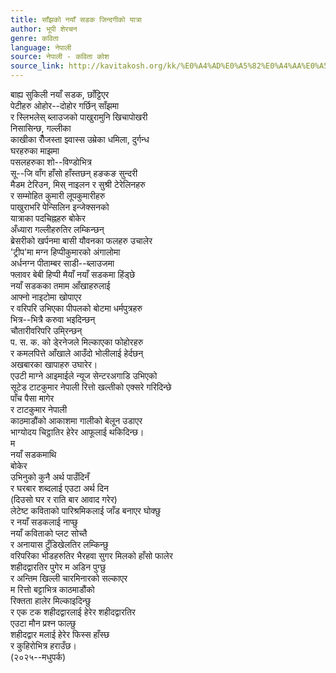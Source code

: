 ```yaml
---
title: साँझको नयाँ सडक जिन्दगीको यात्रा
author: भूपी शेरचन
genre: कविता
language: नेपाली
source: नेपाली - कविता कोश
source_link: http://kavitakosh.org/kk/%E0%A4%AD%E0%A5%82%E0%A4%AA%E0%A5%80_%E0%A4%B6%E0%A5%87%E0%A4%B0%E0%A4%9A%E0%A4%A8
---
```


बाह्य सुकिली नयाँ सडक, छाँट्टिएर  
पेटीहरु ओहोर--दोहोर गर्छिन् साँझमा  
र स्लिभलेस् ब्लाउजको पाखुरामुनि खिचापोखरी  
निसासिन्छ, गल्लीका  
काखीका रौँजस्ता झ्वास्स उम्रेका धमिला, दुर्गन्ध  
घरहरुका माझमा  
पसलहरुका शो--विण्डोभित्र  
सू--जि वाँग हाँसो हाँस्तछन् हङकङ सुन्दरी  
मैडम टेरिउन, मिस् नाइलन र सुश्री टेरेलिनहरु  
र सम्मोहित कुमारी लूपकुमारीहरु  
पाखुराभरि पेन्सिलिन इन्जेक्सनको  
यात्राका पदचिह्नहरु बोकेर  
अँध्यारा गल्लीहरुतिर लम्किन्छन्  
ब्रेसरीको खर्पनमा बासी यौवनका फलहरु उचालेर  
'ट्रीप'मा मग्न हिप्पीकुमारको अंगालोमा  
अर्धनग्न पीताम्बर साडी--ब्लाउजमा  
फ्लावर बेबी हिप्पी मैयाँ नयाँ सडकमा हिंड्छे  
नयाँ सडकका तमाम आँखाहरुलाई  
आफ्नो नाइटोमा खोपाएर  
र वरिपरि उभिएका पीपलको बोटमा धर्मपुत्रहरु  
भित्र--भित्रै करुवा भइदिन्छन्  
चौतारीवरिपरि उमि्रन्छन्  
प. स. क. को डे्रनेजले मिल्काएका फोहोरहरु  
र कमलपित्ते आँखाले आउँदो भोलीलाई हेर्दछन्  
अखबारका खापाहरु उघारेर।  
एउटी माग्ने आइमाईले न्यूज सेन्टरअगाडि उभिएको  
सूटेड टाटकुमार नेपाली रित्तो खल्तीको एक्सरे गरिदिन्छे  
पाँच पैसा मागेर  
र टाटकुमार नेपाली  
काठमाडौंको आकाशमा गालीको बेलून उडाएर  
भाग्योदय चिट्ठातिर हेरेर आफूलाई थकिदिन्छ।  
म  
नयाँ सडकमाथि  
बोकेर  
उभिनुको कुनै अर्थ पाउँदिनँ  
र घरबार शब्दलाई एउटा अर्थ दिन  
(दिउसो घर र राति बार आवाद गरेर)  
लेटेष्ट कविताको पारिश्रमिकलाई जाँड बनाएर घोक्छु  
र नयाँ सडकलाई नाप्छु  
नयाँ कविताको प्लट सोच्तै  
र अनायास टुँडिखेलतिर लम्किन्छु  
वरिपरिका भीडहरुतिर भैरहवा सुगर मिलको हाँसो फालेर  
शहीदद्वारतिर पुगेर म अडिन पुग्छु  
र अन्तिम खिल्ली चारमिनारको सल्काएर  
म रित्तो बट्टाभित्र काठमाडौंको  
रिक्तता हालेर मिल्काइदिन्छु  
र एक टक शहीदद्वारलाई हेरेर शहीदद्वारतिर  
एउटा मौन प्रश्न फाल्छु  
शहीदद्वार मलाई हेरेर फिस्स हाँस्छ  
र कुहिरोभित्र हराउँछ।  
(२०२५--मधुपर्क)
